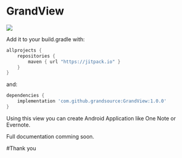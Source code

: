 # GrandView
[![](https://jitpack.io/v/grandsource/GrandView.svg)](https://jitpack.io/#grandsource/GrandView)

Add it to your build.gradle with:
```gradle
allprojects {
    repositories {
        maven { url "https://jitpack.io" }
    }
}
```
and:

```gradle
dependencies {
    implementation 'com.github.grandsource:GrandView:1.0.0'
}
```
Using this view you can create Android Application like One Note or Evernote. 

Full documentation comming soon. 

#Thank you
